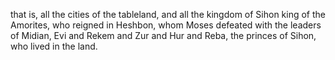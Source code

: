 that is, all the cities of the tableland, and all the kingdom of Sihon king of the Amorites, who reigned in Heshbon, whom Moses defeated with the leaders of Midian, Evi and Rekem and Zur and Hur and Reba, the princes of Sihon, who lived in the land.

